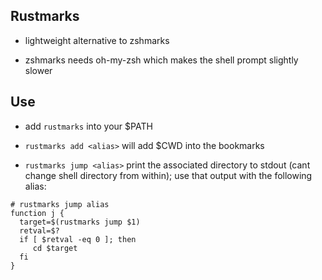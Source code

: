 ## Rustmarks

- lightweight alternative to zshmarks

- zshmarks needs oh-my-zsh which makes the shell prompt slightly slower


## Use

- add `rustmarks` into your $PATH

- `rustmarks add <alias>` will add $CWD into the bookmarks

- `rustmarks jump <alias>` print the associated directory to stdout (cant change shell directory from within); use that output with the following alias:


```
# rustmarks jump alias
function j {
  target=$(rustmarks jump $1)
  retval=$?
  if [ $retval -eq 0 ]; then
     cd $target
  fi
}
```